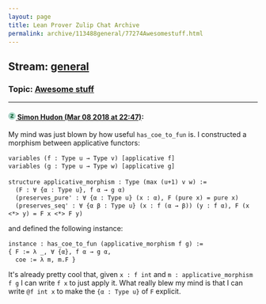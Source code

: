 ```yaml
---
layout: page
title: Lean Prover Zulip Chat Archive 
permalink: archive/113488general/77274Awesomestuff.html
---
```


## Stream: [general](index.html)
### Topic: [Awesome stuff](77274Awesomestuff.html)

---

#### [![Click to go to Zulip](../../assets/img/zulip2.png) Simon Hudon (Mar 08 2018 at 22:47)](https://leanprover.zulipchat.com/#narrow/stream/113488-general/topic/Awesome%20stuff/near/123464026):
My mind was just blown by how useful `has_coe_to_fun` is. I constructed a morphism between applicative functors:

```
variables (f : Type u → Type v) [applicative f]
variables (g : Type u → Type w) [applicative g]

structure applicative_morphism : Type (max (u+1) v w) :=
  (F : ∀ {α : Type u}, f α → g α)
  (preserves_pure' : ∀ {α : Type u} (x : α), F (pure x) = pure x)
  (preserves_seq' : ∀ {α β : Type u} (x : f (α → β)) (y : f α), F (x <*> y) = F x <*> F y)
```

and defined the following instance:

```
instance : has_coe_to_fun (applicative_morphism f g) :=
{ F := λ _, ∀ {α}, f α → g α,
  coe := λ m, m.F }
```

It's already pretty cool that, given `x : f int` and `m : applicative_morphism f g` I can write `f x` to just apply it. What really blew my mind is that I can write `@f int x` to make the `{α : Type u}` of `F` explicit.

